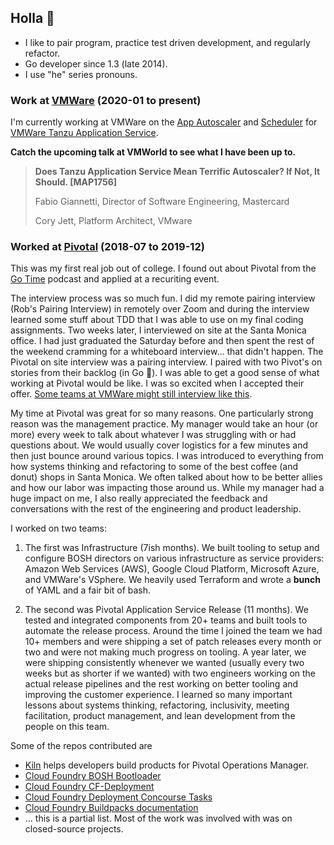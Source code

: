 ## Holla 👋

- I like to pair program, practice test driven development, and regularly refactor.
- Go developer since 1.3 (late 2014).
- I use "he" series pronouns.

### Work at [VMWare](https://www.vmware.com)   (2020-01 to present)

I'm currently working at VMWare on the [App Autoscaler](https://docs.pivotal.io/application-service/2-10/appsman-services/autoscaler/about-app-autoscaler.html) and [Scheduler](https://docs.pivotal.io/scheduler/1-2/) for [VMWare Tanzu Application Service](https://tanzu.vmware.com/application-service).

**Catch the upcoming talk at VMWorld to see what I have been up to.**

> **Does Tanzu Application Service Mean Terrific Autoscaler? If Not, It Should. [MAP1756]**
> 
> Fabio Giannetti, Director of Software Engineering, Mastercard
>
> Cory Jett, Platform Architect, VMware

### Worked at [Pivotal](https://en.wikipedia.org/wiki/Pivotal_Software)   (2018-07 to 2019-12)

This was my first real job out of college. I found out about Pivotal from the [Go Time](https://changelog.com/gotime) podcast and applied at a recuriting event.

The interview process was so much fun. I did my remote pairing interview (Rob's Pairing Interview) in remotely over Zoom and during the interview learned some stuff about TDD that I was able to use on my final coding assignments. Two weeks later, I interviewed on site at the Santa Monica office. I had just graduated the Saturday before and then spent the rest of the weekend cramming for a whiteboard interview... that didn't happen. The Pivotal on site interview was a pairing interview. I paired with two Pivot's on stories from their backlog (in Go 🤩). I was able to get a good sense of what working at Pivotal would be like. I was so excited when I accepted their offer. [Some teams at VMWare might still interview like this](https://rolp.co/ttM3j).

My time at Pivotal was great for so many reasons. One particularly strong reason was the management practice. My manager would take an hour (or more) every week to talk about whatever I was struggling with or had questions about. We would usually cover logistics for a few minutes and then just bounce around various topics. I was introduced to everything from how systems thinking and refactoring to some of the best coffee (and donut) shops in Santa Monica. We often talked about how to be better allies and how our labor was impacting those around us. While my manager had a huge impact on me, I also really appreciated the feedback and conversations with the rest of the engineering and product leadership.

I worked on two teams:

1. The first was Infrastructure (7ish months). We built tooling to setup and configure BOSH directors on various infrastructure as service providers: Amazon Web Services (AWS), Google Cloud Platform, Microsoft Azure, and VMWare's VSphere. We heavily used Terraform and wrote a **bunch** of YAML and a fair bit of bash.

1. The second was Pivotal Application Service Release (11 months). We tested and integrated components from 20+ teams and built tools to automate the release process. Around the time I joined the team we had 10+ members and were shipping a set of patch releases every month or two and were not making much progress on tooling. A year later, we were shipping consistently whenever we wanted (usually every two weeks but as shorter if we wanted) with two engineers working on the actual release pipelines and the rest working on better tooling and improving the customer experience. I learned so many important lessons about systems thinking, refactoring, inclusivity, meeting facilitation, product management, and lean development from the people on this team.

Some of the repos contributed are
  - [Kiln](https://github.com/pivotal-cf/kiln) helps developers build products for Pivotal Operations Manager.
  - [Cloud Foundry BOSH Bootloader](https://github.com/cloudfoundry/bosh-bootloader)
  - [Cloud Foundry CF-Deployment](https://github.com/cloudfoundry/cf-deployment)
  - [Cloud Foundry Deployment Concourse Tasks](https://github.com/cloudfoundry/cf-deployment-concourse-tasks)
  - [Cloud Foundry Buildpacks documentation](https://github.com/cloudfoundry/docs-buildpacks)
  - ... this is a partial list. Most of the work was involved with was on closed-source projects.

